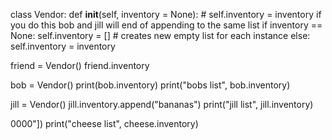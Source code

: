 
class Vendor:
    def __init__(self, inventory = None):
        # self.inventory = inventory if you do this bob and jill will end of appending to the same list
        if inventory == None:
            self.inventory = []  # creates new empty list for each instance 
        else:
            self.inventory = inventory 

friend = Vendor()
friend.inventory

bob = Vendor()
print(bob.inventory)
print("bobs list", bob.inventory)

jill = Vendor()
jill.inventory.append("bananas")
print("jill list", jill.inventory)

0000"])
print("cheese list", cheese.inventory)